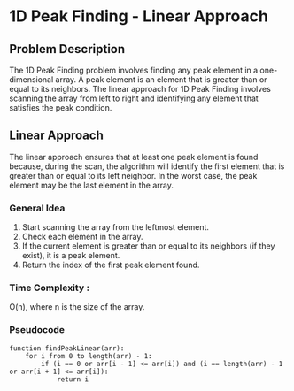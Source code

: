 # 1D Peak Finding - Linear Approach

## Problem Description

The 1D Peak Finding problem involves finding any peak element in a one-dimensional array. A peak element is an element that is greater than or equal to its neighbors. The linear approach for 1D Peak Finding involves scanning the array from left to right and identifying any element that satisfies the peak condition.

## Linear Approach

The linear approach ensures that at least one peak element is found because, during the scan, the algorithm will identify the first element that is greater than or equal to its left neighbor. In the worst case, the peak element may be the last element in the array.

### General Idea

1. Start scanning the array from the leftmost element.
2. Check each element in the array.
3. If the current element is greater than or equal to its neighbors (if they exist), it is a peak element.
4. Return the index of the first peak element found.

### Time Complexity :
O(n), where n is the size of the array. 

### Pseudocode

```plaintext
function findPeakLinear(arr):
    for i from 0 to length(arr) - 1:
        if (i == 0 or arr[i - 1] <= arr[i]) and (i == length(arr) - 1 or arr[i + 1] <= arr[i]):
            return i



